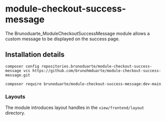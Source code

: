 # module-checkout-success-message

The Brunoduarte_ModuleCheckoutSuccessMessage module allows a custom message to be displayed on the success page.

## Installation details

```composer
composer config repositories.brunoduarte/module-checkout-success-message vcs https://github.com/brunohmduarte/module-checkout-success-message.git
```

```composer
composer require brunoduarte/module-checkout-success-message:dev-main
```
### Layouts

The module introduces layout handles in the `view/frontend/layout` directory.
